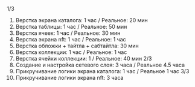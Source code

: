 1/3
1. Верстка экрана каталога: 1 час / Реальное: 20 мин
2. Верстка таблицы: 1 час / Реальное: 50 мин
3. Верстка ячеек: 1 час / Реальное: 30 мин
4. Верстка экрана nft: 1 час / Реальное: 1 час
5. Верстка обложки + тайтла + сабтайтла: 30 мин
6. Верстка коллекции: 1 час / Реальное: 1 час
7. Верстка ячейки коллекции: 1 / Реальное: 40 мин
2/3
8. Создание и настройка сетевого слоя: 3 часа / Реальное 4.5 часа
9. Прикручивание логики экрана каталога: 1 час / Реальное 1 час
3/3
10. Прикручивание логики экрана nft: 3 часа



